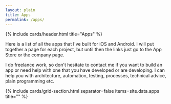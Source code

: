 ```yaml
---
layout: plain
title: Apps
permalink: /apps/
---
```


<main class="page-content" aria-label="Content">
  <div class="wrapper">
    <article class="card">
      {% include cards/header.html title="Apps" %}
      <p>
        Here is a list of all the apps that I've built for iOS and Android. I will put together a page for each project, but until then the links just go to the App Store or the company page.
      </p>
      <p>
        I do freelance work, so don't hesitate to contact me if you want to build an app or need help with one that you have developed or are developing. I can help you with architecture, automation, testing, processes, technical advice, plain programming etc.
      </p>
    </article>
  </div>
</main>

{% include cards/grid-section.html separator=false items=site.data.apps title="" %}